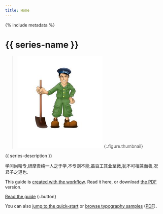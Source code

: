 ```yaml
---
title: Home
---
```


{% include metadata %}

# {{ series-name }}

> ![Zookeeper笔记](assets/cover.jpg)
{:.figure.thumbnail}

{{ series-description }}

学问尚精专,研摩贵纯一人之于学,不专则不能,虽百工其业至微,犹不可相兼而善,况君子之道也.

This guide is [created with the workflow](https://github.com/electricbookworks/electric-book-workflow). Read it here, or download [the PDF](download/electric-book-guide.pdf) version.

[Read the guide](guide/text/0-3-contents.html)
{:.button}

You can also [jump to the quick-start](guide/text/0-9-quick-start.html) or [browse typography samples](typography/text/00-05-contents-page.html) ([PDF](download/electric-book-typography.pdf)).
